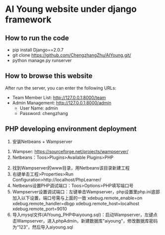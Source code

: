 # AI Young website under django framework
## How to run the code
+ pip install Django==2.0.7
+ git clone https://github.com/ChengzhangZhu/AIYoung.git/
+ python manage.py runserver
## How to browse this website
After run the server, you can enter the following URLs: 
+ Team Member List: http://127.0.0.1:8000/team
+ Admin Management: http://127.0.0.1:8000/admin
	+ User Name: admin
	+ Password: chengzhang

## PHP developing environment deployment
1. 安装Netbeans + Wampserver
1) Wampser: https://sourceforge.net/projects/wampserver/
2) Netbeans：Toos>Plugins>Available Plugins>PHP
2. 找到Wampserver的www目录，用Netbeans该目录新建工程
3. 右键单击工程>Properties>Run Configuration>http://localhost/PhpLearner/
4. Netbeans设置PHP调试端口：Toos>Options>PHP填写端口号
5. Wampserver设置调试端口：左键单击Wampserver，php设置里php.ini底部加入以下设置，端口号需与上面的一致
xdebug.remote_enable=on
xdebug.remote_handler=dbgp
xdebug.remote_host=localhost
xdebug.remote_port=9010
6. 导入mysql文件(AIYoung_PHP中aiyoung.sql)：启动Wampserver，左键点击Wampserver，进入phpAdmin，新建数据库"aiyoung"，修改数据库密码为“123”，然后导入aiyoung.sql
